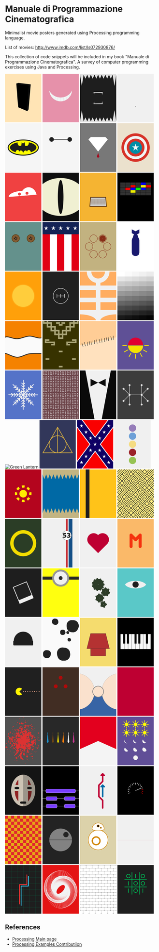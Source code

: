 # Manuale di Programmazione Cinematografica
Minimalist movie posters generated using Processing programming language.

List of movies: http://www.imdb.com/list/ls072930876/

This collection of code snippets will be included in my book "Manuale di Programmazione Cinematografica". A survey of computer programming exercises using Java and Processing.

<img src="examples/x_2001_a_space_odyssey/2001-a-space-odyssey.png" width="120px" title="2001 A space odyssey">
<img src="examples/alice_in_wonderland/alice-in-wonderland.png"  width="120px" title="Alice in Wonderland">
<img src="examples/alien/alien.png" width="120px" title="Alien">
<img src="examples/ant_man/ant-man.png" width="120px" title="Ant Man">
<img src="examples/batman/batman.png"  width="120px" title="Batman">
<img src="examples/big_hero_6/big-hero-6.png"  width="120px" title="Big Hero 6">
<img src="examples/blood_diamonds/blood-diamonds.png" width="120px" title="Blood Diamonds">
<img src="examples/captain_america/captain-america.png"  width="120px" title="Captain America">
<img src="examples/cars/cars.png" width="120px" title="Cars">
<img src="examples/cat_s_eye/cat's-eye.png" width="120px" title="Cat's Eye">
<img src="examples/charlie_s_angels/charlie-s-angels.png" width="120px" title="Charlie's Angels">
<img src="examples/close_encounters_of_the_third_kind/close-encounters-of-the-third-kind.png" width="120px" title="Close Encounters of the Third Kind">
<img src="examples/coraline/coraline.png" width="120px" title="Coraline">
<img src="examples/creed/creed.png" width="120px" title="Creed">
<img src="examples/deer_hunter_the/the-deer-hunter.png"  width="120px" title="The deer hunter">
<img src="examples/dr_strangelove/dr-strangelove.png" width="120px" title="Dr Strangelove">
<img src="examples/dune/dune.png" width="120px" title="Dune">
<img src="examples/fast_and_the_furious_the/the-fast-and-the-furious.png" width="120px" title="The Fast and the Furious">
<img src="examples/fifth_element_the/the-fifth-element.png" width="120px" title="The Fifth Element">
<img src="examples/fifty_shades_of_grey/fifty-shades-of-grey.png" width="120px" title="Fifty shades of gray">
<img src="examples/finding_nemo/finding-nemo.png"  width="120px" title="Finding Nemo">
<img src="examples/fistful_of_dollars/fistful-of-dollars.png" width="120px" title="Fistful of dollars">
<img src="examples/frankenstein/frankenstein.png" width="120px" title="Frankenstein">
<img src="examples/from_dusk_till_dawn/from-dusk-till-dawn.png" width="120px" title="From Dusk till Dawn">
<img src="examples/frozen/frozen.png" width="120px" title="Frozen">
<img src="examples/gattaca/gattaca.png" width="120px" title="GATTACA">
<img src="examples/godfather_the/the-godfather.png" width="120px" title="The Godfather">
<img src="examples/good_will_hunting/good-will-hunting.png" width="120px" title="Good Will Hunting">
<img src="examples/green_lantern/green_latern.png" width="120px" title="Green Lantern">
<img src="examples/harry_potter_and_the_deathly_hallows/harry-potter-and-the-deathly-hallows.png" width="120px" title="Harry Potter and the Deathly Hallows">
<img src="examples/hazzard/hazzard.png" width="120px" title="Hazzard">
<img src="examples/inside_out/inside-out.png" width="120px" title="Inside Out">
<img src="examples/iron_man/iron-man.png" width="120px" title="Iron Man">
<img src="examples/jaws/jaws.png"  width="120px" title="Jaws">
<img src="examples/kill_bill/kill-bill.png" width="120px" title="Kill Bill">
<img src="examples/labyrinth/labyrinth.png"  width="120px" title="Labyrinth">
<img src="examples/lord_of_the_rings_the/the-lord-of-the-rings.png" width="120px" title="The Lord of the Rings">
<img src="examples/love_bug_the/the-love-bug.png" width="120px" title="The Love Bug">
<img src="examples/love_story/love-story.png"  width="120px" title="Love story">
<img src="examples/m/M.png" width="120px" title="M">
<img src="examples/memento/memento.png" width="120px" title="Memento">
<img src="examples/minions/minions.png" width="120px" title="Minions">
<img src="examples/modern_times/modern-times.png" width="120px" title="Modern times">
<img src="examples/monsters_inc/monsters-inc.png" width="120px" title="Monsters Inc">
<img src="examples/one_flew_over_the_cuckoo_s_nest/one-flew-over-the-cukoo-s-nest.png" width="120px" title="One flew over the cukoo's nest.png">
<img src="examples/one_hundred_and_one_dalmatians/one-hundred-and-one-dalmatians.png" width="120px" title="One hundred and one dalmatians">
<img src="examples/peanuts_movie_the/the-peanuts-movie.png" width="120px" title="The Peanuts Movie">
<img src="examples/pianist_the/the-pianist.png" width="120px" title="The Pianist">
<img src="examples/pixels/pixels.png" width="120px" title="Pixels">
<img src="examples/predator/predator.png" width="120px" title="Predator">
<img src="examples/pretty_woman/pretty-woman.png" width="120px" title="Pretty Woman">
<img src="examples/profondo_rosso/profondo-rosso.png"  width="120px" title="Profondo Rosso">
<img src="examples/pulp_fiction/pulp-fiction.png"  width="120px" title="Pulp Fiction">
<img src="examples/reservoir_dogs/reservoir-dogs.png" width="120px" title="Reservoir Dogs">
<img src="examples/rush/rush.png" width="120px" title="Rush">
<img src="examples/six_days_seven_nights/six-days-seven-nights.png"  width="120px" title="Six days Seven nights">
<img src="examples/spirited_away/spirited-away.png"  width="120px" title="Spirited away">
<img src="examples/slumdog_millionaire/slumdog-millionaire.png" width="120px" title="Slumdog Millionaire">
<img src="examples/sorpasso_il/il-sorpasso.png"  width="120px" title="Il sorpasso">
<img src="examples/speed/speed.png" width="120px" title="Speed">
<img src="examples/speed_racer/speed-racer.png" width="120px" title="Speed Racer">
<img src="examples/star_wars/star-wars.png"  width="120px" title="Star Wars">
<img src="examples/star_wars_the_force_awakens/star-wars-the-force-awakens.png"  width="120px" title="Star Sars the Force awakens">
<img src="examples/thin_red_line_the/the-thin-red-line.png" width="120px" title="The thin red line">
<img src="examples/tron/tron.png" width="120px" title="Tron">
<img src="examples/vertigo/vertigo.png"  width="120px" title="Vertigo">
<img src="examples/wall_the/the-wall.png" width="120px" title="The Wall">
<img src="examples/war_games/war-games.png"  width="120px" title="War Games">


## References
* [Processing Main page](https://processing.org/)
* [Processing Examples Contributiion](https://github.com/processing/processing/wiki/Examples-Overview)
